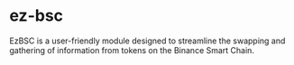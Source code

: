 # ez-bsc
EzBSC is a user-friendly module designed to streamline the swapping and gathering of information from tokens on the Binance Smart Chain.

